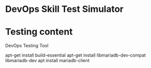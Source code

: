 # DevOps Skill Test Simulator 
# Testing content 
DevOps Testing Tool

apt-get install build-essential
apt-get install   libmariadb-dev-compat libmariadb-dev
apt install mariadb-client